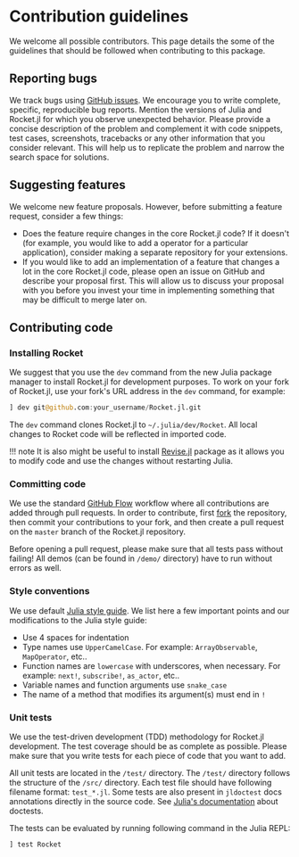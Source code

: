 # Contribution guidelines

We welcome all possible contributors. This page details the some of the guidelines that should be followed when contributing to this package.

## Reporting bugs

We track bugs using [GitHub issues](https://github.com/reactivebayes/Rocket.jl/issues). We encourage you to write complete, specific, reproducible bug reports. Mention the versions of Julia and Rocket.jl for which you observe unexpected behavior. Please provide a concise description of the problem and complement it with code snippets, test cases, screenshots, tracebacks or any other information that you consider relevant. This will help us to replicate the problem and narrow the search space for solutions.

## Suggesting features

We welcome new feature proposals. However, before submitting a feature request, consider a few things:

- Does the feature require changes in the core Rocket.jl code? If it doesn't (for example, you would like to add a operator for a particular application), consider making a separate repository for your extensions.
- If you would like to add an implementation of a feature that changes a lot in the core Rocket.jl code, please open an issue on GitHub and describe your proposal first. This will allow us to discuss your proposal with you before you invest your time in implementing something that may be difficult to merge later on.

## Contributing code

### Installing Rocket

We suggest that you use the `dev` command from the new Julia package manager to
install Rocket.jl for development purposes. To work on your fork of Rocket.jl, use your fork's URL address in the `dev` command, for example:

```jl
] dev git@github.com:your_username/Rocket.jl.git
```

The `dev` command clones Rocket.jl to `~/.julia/dev/Rocket`. All local
changes to Rocket code will be reflected in imported code.

!!! note
    It is also might be useful to install [Revise.jl](https://github.com/timholy/Revise.jl) package as it allows you to modify code and use the changes without restarting Julia.

### Committing code

We use the standard [GitHub Flow](https://guides.github.com/introduction/flow/) workflow where all contributions are added through pull requests. In order to contribute, first [fork](https://guides.github.com/activities/forking/) the repository, then commit your contributions to your fork, and then create a pull request on the `master` branch of the Rocket.jl repository.

Before opening a pull request, please make sure that all tests pass without
failing! All demos (can be found in `/demo/` directory) have to run without errors as well.

### Style conventions

We use default [Julia style guide](https://docs.julialang.org/en/v1/manual/style-guide/index.html). We list here a few important points and our modifications to the Julia style guide:

- Use 4 spaces for indentation
- Type names use `UpperCamelCase`. For example: `ArrayObservable`, `MapOperator`, etc..
- Function names are `lowercase` with underscores, when necessary. For example: `next!`, `subscribe!`, `as_actor`, etc..
- Variable names and function arguments use `snake_case`
- The name of a method that modifies its argument(s) must end in `!`

### Unit tests

We use the test-driven development (TDD) methodology for Rocket.jl development. The test coverage should be as complete as possible. Please make sure that you write tests for each piece of code that you want to add.

All unit tests are located in the `/test/` directory. The `/test/` directory follows the structure of the `/src/` directory. Each test file should have following filename format: `test_*.jl`. Some tests are also present in `jldoctest` docs annotations directly in the source code.
See [Julia's documentation](https://docs.julialang.org/en/v1/manual/documentation/index.html) about doctests.

The tests can be evaluated by running following command in the Julia REPL:

```julia
] test Rocket
```
